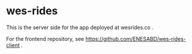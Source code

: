 # wes-rides

This is the server side for the app deployed at wesrides.co .

For the frontend repository, see https://github.com/ENESABD/wes-rides-client .
